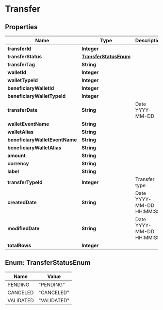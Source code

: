 
# Transfer

## Properties
Name | Type | Description | Notes
------------ | ------------- | ------------- | -------------
**transferId** | **Integer** |  |  [optional]
**transferStatus** | [**TransferStatusEnum**](#TransferStatusEnum) |  |  [optional]
**transferTag** | **String** |  |  [optional]
**walletId** | **Integer** |  |  [optional]
**walletTypeId** | **Integer** | | Id | Description | |----|----| | 9 | Electronic Money Wallet | | 10 | Payment Account Wallet | | 13 | Mirror Wallet | | 14 | Electronic Money Card (Internal only) |  |  [optional]
**beneficiaryWalletId** | **Integer** |  |  [optional]
**beneficiaryWalletTypeId** | **Integer** | | Id | Description | |----|----| | 9 | Electronic Money Wallet | | 10 | Payment Account Wallet | | 13 | Mirror Wallet | | 14 | Electronic Money Card (Internal only) |  |  [optional]
**transferDate** | **String** | Date YYYY-MM-DD |  [optional]
**walletEventName** | **String** |  |  [optional]
**walletAlias** | **String** |  |  [optional]
**beneficiaryWalletEventName** | **String** |  |  [optional]
**beneficiaryWalletAlias** | **String** |  |  [optional]
**amount** | **String** |  |  [optional]
**currency** | **String** |  |  [optional]
**label** | **String** |  |  [optional]
**transferTypeId** | **Integer** | Transfer type  | Status | Description | | ------ | -------     | | 1 | Wallet to wallet | | 2 | Card transaction | | 3 | Client fees | | 4 | Credit note |  |  [optional]
**createdDate** | **String** | Date YYYY-MM-DD HH:MM:SS |  [optional]
**modifiedDate** | **String** | Date YYYY-MM-DD HH:MM:SS |  [optional]
**totalRows** | **Integer** |  |  [optional]


<a name="TransferStatusEnum"></a>
## Enum: TransferStatusEnum
Name | Value
---- | -----
PENDING | &quot;PENDING&quot;
CANCELED | &quot;CANCELED&quot;
VALIDATED | &quot;VALIDATED&quot;



